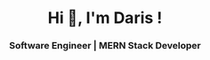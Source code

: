 <h1 align="center">Hi 👋, I'm Daris !</h1>
<h3 align="center">Software Engineer | MERN Stack Developer</h3>
